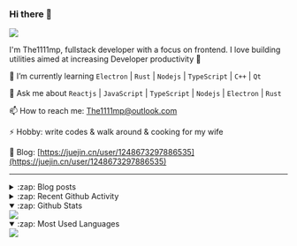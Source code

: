 ### Hi there 👋

![](https://komarev.com/ghpvc/?username=1111mp&color=green)

I'm The1111mp, fullstack developer with a focus on frontend. I love building utilities aimed at increasing Developer productivity 🙌

🌱 I’m currently learning `Electron` | `Rust` | `Nodejs` | `TypeScript` | `C++` | `Qt`

💬 Ask me about `Reactjs` | `JavaScript` | `TypeScript` | `Nodejs` | `Electron` | `Rust`

📫 How to reach me: <a href="mailto:The1111mp@outlook.com">The1111mp@outlook.com</a>

⚡ Hobby: write codes & walk around & cooking for my wife

📖 Blog: [https://juejin.cn/user/1248673297886535](https://juejin.cn/user/1248673297886535)

***

<details>
  <summary>:zap: Blog posts</summary>

  - [这里有从零开始构建现代化前端UI组件库所需要的一切](https://juejin.cn/post/7324011329883045915)
  - [使用 nvm-desktop 轻松安装和管理多个 node 版本](https://juejin.cn/post/7267791228872179727)
  - [Electron 中集成 SQLite3 数据库的最佳实践](https://juejin.cn/post/7202807471881306172)
  - [从0开发IM，单聊群聊在线离线消息以及消息的已读未读功能](https://juejin.cn/post/7202583557751865401)
  - [Electron（网页）中实现接近微信消息发送体验的消息输入框及界面](https://juejin.cn/post/7252505446396575781)
  - [Qt中基于QWebEngineView和QWebChannel实现与web的交互](https://juejin.cn/post/7238423148555501629)
</details>

<details>
  <summary>:zap: Recent Github Activity</summary>

  <!--START_SECTION:activity-->
1. 🗣 Commented on [#176](https://github.com/1111mp/nvm-desktop/issues/176#issuecomment-2814429913) in [1111mp/nvm-desktop](https://github.com/1111mp/nvm-desktop)
2. 🗣 Commented on [#176](https://github.com/1111mp/nvm-desktop/issues/176#issuecomment-2814329482) in [1111mp/nvm-desktop](https://github.com/1111mp/nvm-desktop)
3. 🗣 Commented on [#132](https://github.com/1111mp/nvm-desktop/issues/132#issuecomment-2811682377) in [1111mp/nvm-desktop](https://github.com/1111mp/nvm-desktop)
4. 🔒 Closed issue [#132](https://github.com/1111mp/nvm-desktop/issues/132) in [1111mp/nvm-desktop](https://github.com/1111mp/nvm-desktop)
5. 🗣 Commented on [#172](https://github.com/1111mp/nvm-desktop/issues/172#issuecomment-2811682170) in [1111mp/nvm-desktop](https://github.com/1111mp/nvm-desktop)
6. 🔒 Closed issue [#172](https://github.com/1111mp/nvm-desktop/issues/172) in [1111mp/nvm-desktop](https://github.com/1111mp/nvm-desktop)
7. 🗣 Commented on [#163](https://github.com/1111mp/nvm-desktop/issues/163#issuecomment-2811681923) in [1111mp/nvm-desktop](https://github.com/1111mp/nvm-desktop)
8. 🔒 Closed issue [#163](https://github.com/1111mp/nvm-desktop/issues/163) in [1111mp/nvm-desktop](https://github.com/1111mp/nvm-desktop)
9. 🎉 Merged PR [#175](https://github.com/1111mp/nvm-desktop/pull/175) in [1111mp/nvm-desktop](https://github.com/1111mp/nvm-desktop)
10. 💪 Opened PR [#175](https://github.com/1111mp/nvm-desktop/pull/175) in [1111mp/nvm-desktop](https://github.com/1111mp/nvm-desktop)
  <!--END_SECTION:activity-->
</details>

<details open>
  <summary>:zap: Github Stats</summary>

  <img align="center" src="https://github-readme-stats-sigma-five.vercel.app/api?username=1111mp&show_icons=true&hide_border=true&theme=gruvbox" />
</details>

<details open>
  <summary>:zap: Most Used Languages</summary>

  <img align="center" src="https://github-readme-stats-sigma-five.vercel.app/api/top-langs/?username=1111mp&layout=compact&show_icons=true&hide_border=true&theme=gruvbox" />
</details>


<!--
**1111mp/1111mp** is a ✨ _special_ ✨ repository because its `README.md` (this file) appears on your GitHub profile.

Here are some ideas to get you started:

- 🔭 I’m currently working on ...
- 🌱 I’m currently learning ...
- 👯 I’m looking to collaborate on ...
- 🤔 I’m looking for help with ...
- 💬 Ask me about ...
- 📫 How to reach me: ...
- 😄 Pronouns: ...
- ⚡ Fun fact: ...
-->
